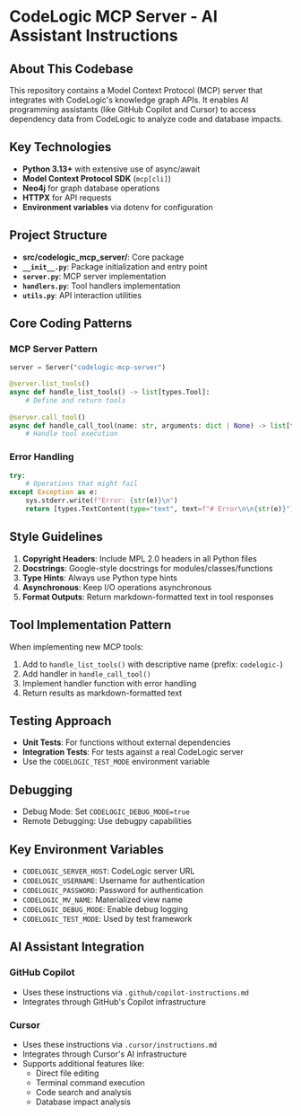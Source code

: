 # CodeLogic MCP Server - AI Assistant Instructions

## About This Codebase

This repository contains a Model Context Protocol (MCP) server that integrates with CodeLogic's knowledge graph APIs. It enables AI programming assistants (like GitHub Copilot and Cursor) to access dependency data from CodeLogic to analyze code and database impacts.

## Key Technologies

- **Python 3.13+** with extensive use of async/await
- **Model Context Protocol SDK** (`mcp[cli]`)
- **Neo4j** for graph database operations
- **HTTPX** for API requests
- **Environment variables** via dotenv for configuration

## Project Structure

- **src/codelogic_mcp_server/**: Core package
- **`__init__.py`**: Package initialization and entry point  
- **`server.py`**: MCP server implementation  
- **`handlers.py`**: Tool handlers implementation  
- **`utils.py`**: API interaction utilities  

## Core Coding Patterns

### MCP Server Pattern

```python
server = Server("codelogic-mcp-server")

@server.list_tools()
async def handle_list_tools() -> list[types.Tool]:
    # Define and return tools
    
@server.call_tool()
async def handle_call_tool(name: str, arguments: dict | None) -> list[types.TextContent]:
    # Handle tool execution
```

### Error Handling

```python
try:
    # Operations that might fail
except Exception as e:
    sys.stderr.write(f"Error: {str(e)}\n")
    return [types.TextContent(type="text", text=f"# Error\n\n{str(e)}")]
```

## Style Guidelines

1. **Copyright Headers**: Include MPL 2.0 headers in all Python files
2. **Docstrings**: Google-style docstrings for modules/classes/functions
3. **Type Hints**: Always use Python type hints
4. **Asynchronous**: Keep I/O operations asynchronous
5. **Format Outputs**: Return markdown-formatted text in tool responses

## Tool Implementation Pattern

When implementing new MCP tools:

1. Add to `handle_list_tools()` with descriptive name (prefix: `codelogic-`)
2. Add handler in `handle_call_tool()`
3. Implement handler function with error handling
4. Return results as markdown-formatted text

## Testing Approach

- **Unit Tests**: For functions without external dependencies
- **Integration Tests**: For tests against a real CodeLogic server
- Use the `CODELOGIC_TEST_MODE` environment variable

## Debugging

- Debug Mode: Set `CODELOGIC_DEBUG_MODE=true`
- Remote Debugging: Use debugpy capabilities

## Key Environment Variables

- `CODELOGIC_SERVER_HOST`: CodeLogic server URL
- `CODELOGIC_USERNAME`: Username for authentication
- `CODELOGIC_PASSWORD`: Password for authentication
- `CODELOGIC_MV_NAME`: Materialized view name
- `CODELOGIC_DEBUG_MODE`: Enable debug logging
- `CODELOGIC_TEST_MODE`: Used by test framework

## AI Assistant Integration

### GitHub Copilot
- Uses these instructions via `.github/copilot-instructions.md`
- Integrates through GitHub's Copilot infrastructure

### Cursor
- Uses these instructions via `.cursor/instructions.md`
- Integrates through Cursor's AI infrastructure
- Supports additional features like:
  - Direct file editing
  - Terminal command execution
  - Code search and analysis
  - Database impact analysis
